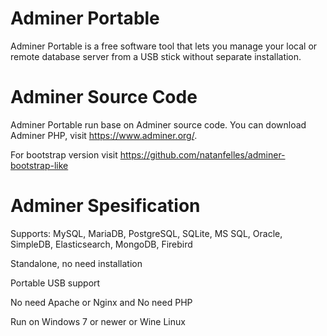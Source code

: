 # Adminer Portable
Adminer Portable  is a free software tool that lets you manage your local or remote database server from a USB stick without separate installation.

# Adminer Source Code
Adminer Portable run base on Adminer source code. You can download Adminer PHP, visit https://www.adminer.org/.

For bootstrap version visit https://github.com/natanfelles/adminer-bootstrap-like

# Adminer Spesification
Supports: MySQL, MariaDB, PostgreSQL, SQLite, MS SQL, Oracle, SimpleDB, Elasticsearch, MongoDB, Firebird

Standalone, no need installation

Portable USB support

No need Apache or Nginx and No need PHP

Run on Windows 7 or newer or Wine Linux
